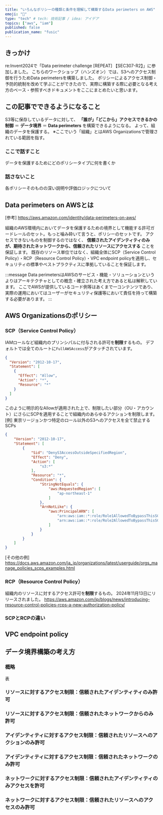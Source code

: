 ```yaml
---
title: "いろんなポリシーの種類と条件を理解して構築するData perimeters on AWS"
emoji: "🏯"
type: "tech" # tech: 技術記事 / idea: アイデア
topics: ["aws", "iam"]
published: false
publication_name: "fusic"
---
```

## きっかけ
re:Invent2024で「Data perimeter challenge [REPEAT] 【SEC307-R2】」に参加しました。
こちらのワークショップ（ハンズオン）では、S3へのアクセス制御を行うためData perimetersを構築しました。
ポリシーによるアクセス制御・予防的統制を改めて学ぶことができたので、実際に構築する際に必要となる考え方のベース・参照すべきドキュメントをここにまとめたいと思います。

## この記事でできるようになること
S3等に保存しているデータに対して、
**「誰が」「どこから」アクセスできるかの制御** ＝ **データ境界** ＝ **Data perimeters**
を構築できるようになる。
よって、組織のデータを保護する。
※ここでいう「組織」とはAWS Organizationsで管理されている範囲を指す。

### ここで話すこと
データを保護するためにどのポリシータイプに何を書くか

### 話さないこと
各ポリシーそのものの深い説明や評価ロジックについて

## Data perimeters on AWSとは
[参考]
https://aws.amazon.com/identity/data-perimeters-on-aws/

組織のAWS環境内においてデータを保護するための境界として機能する許可ガードレールのセット。もっと噛み砕いて言うと、ポリシーのセットです。
アクセスできないものを制御するのではなく、 **信頼されたアイデンティティのみが、期待されたネットワークから、信頼されたリソースにアクセスする** ことを保証します。
既存のリソース単位ではなく、組織全体にSCP（Service Control Policy）・RCP（Resource Control Policy）・VPC endpoint policyを適用し、セキュリティの標準やベストプラクティスに準拠していることを保証します。

:::message
Data perimetersはAWSのサービス・機能・ソリューションというよりはアーキテクチャとしての概念・確立された考え方であると私は解釈しています。
ここでAWSが提供しているコード例等はあくまで一コンテンツであり、実際の運用においてはユーザーがセキュリティ保護等において責任を持って構築する必要があります。
:::

## AWS Organizationsのポリシー
### SCP（Service Control Policy）
IAMロールなど組織内のプリンシパルに付与される許可を**制限**するもの。
デフォルトでは全てのルートに`FullAWSAccess`がアタッチされています。
```json
{
  "Version": "2012-10-17",
  "Statement": [
    {
      "Effect": "Allow",
      "Action": "*",
      "Resource": "*"
    }
  ]
}
```

このように明示的なAllowが適用された上で、制限したい部分（OU・アカウント）にさらにSCPを適用することで組織内のあらゆるアクションを制限します。
[例]
東京リージョンかつ特定のロール以外のS3へのアクセスを全て禁止するSCPs
```json
{
    "Version": "2012-10-17",
    "Statement": [
        {
            "Sid": "DenyS3AccessOutsideSpecifiedRegion",
            "Effect": "Deny",
            "Action": [
                "s3:*"
            ],
            "Resource": "*",
            "Condition": {
                "StringNotEquals": {
                    "aws:RequestedRegion": [
                        "ap-northeast-1"
                    ]
                },
                "ArnNotLike": {
                    "aws:PrincipalARN": [
                        "arn:aws:iam::*:role/Role1AllowedToBypassThisSCP",
                        "arn:aws:iam::*:role/Role2AllowedToBypassThisSCP"
                    ]
                }
            }
        }
    ]
}
```

[その他の例]
https://docs.aws.amazon.com/ja_jp/organizations/latest/userguide/orgs_manage_policies_scps_examples.html



### RCP（Resource Control Policy）
組織内のリソースに対するアクセス許可を**制限**するもの。
2024年11月13日にリリースされました。
https://aws.amazon.com/jp/blogs/news/introducing-resource-control-policies-rcps-a-new-authorization-policy/


### SCPとRCPの違い

## VPC endpoint policy


## データ境界構築の考え方

### 概略
表

### リソースに対するアクセス制限：信頼されたアイデンティティのみ許可
### リソースに対するアクセス制限：信頼されたネットワークからのみ許可
### アイデンティティに対するアクセス制限：信頼されたリソースへのアクションのみ許可
### アイデンティティに対するアクセス制限：信頼されたネットワークのみ許可
### ネットワークに対するアクセス制限：信頼されたアイデンティティのみアクセスを許可
### ネットワークに対するアクセス制限：信頼されたリソースへのアクセスのみ許可